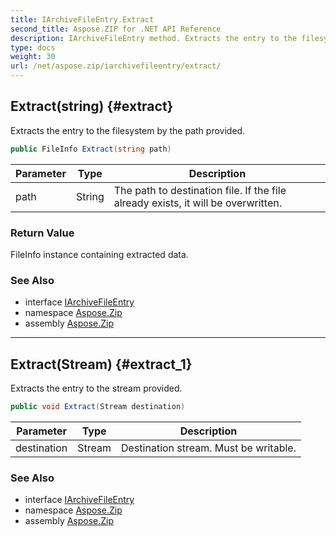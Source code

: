 ```yaml
---
title: IArchiveFileEntry.Extract
second_title: Aspose.ZIP for .NET API Reference
description: IArchiveFileEntry method. Extracts the entry to the filesystem by the path provided
type: docs
weight: 30
url: /net/aspose.zip/iarchivefileentry/extract/
---
```

## Extract(string) {#extract}

Extracts the entry to the filesystem by the path provided.

```csharp
public FileInfo Extract(string path)
```

| Parameter | Type | Description |
| --- | --- | --- |
| path | String | The path to destination file. If the file already exists, it will be overwritten. |

### Return Value

FileInfo instance containing extracted data.

### See Also

* interface [IArchiveFileEntry](../)
* namespace [Aspose.Zip](../../iarchivefileentry/)
* assembly [Aspose.Zip](../../../)

---

## Extract(Stream) {#extract_1}

Extracts the entry to the stream provided.

```csharp
public void Extract(Stream destination)
```

| Parameter | Type | Description |
| --- | --- | --- |
| destination | Stream | Destination stream. Must be writable. |

### See Also

* interface [IArchiveFileEntry](../)
* namespace [Aspose.Zip](../../iarchivefileentry/)
* assembly [Aspose.Zip](../../../)


